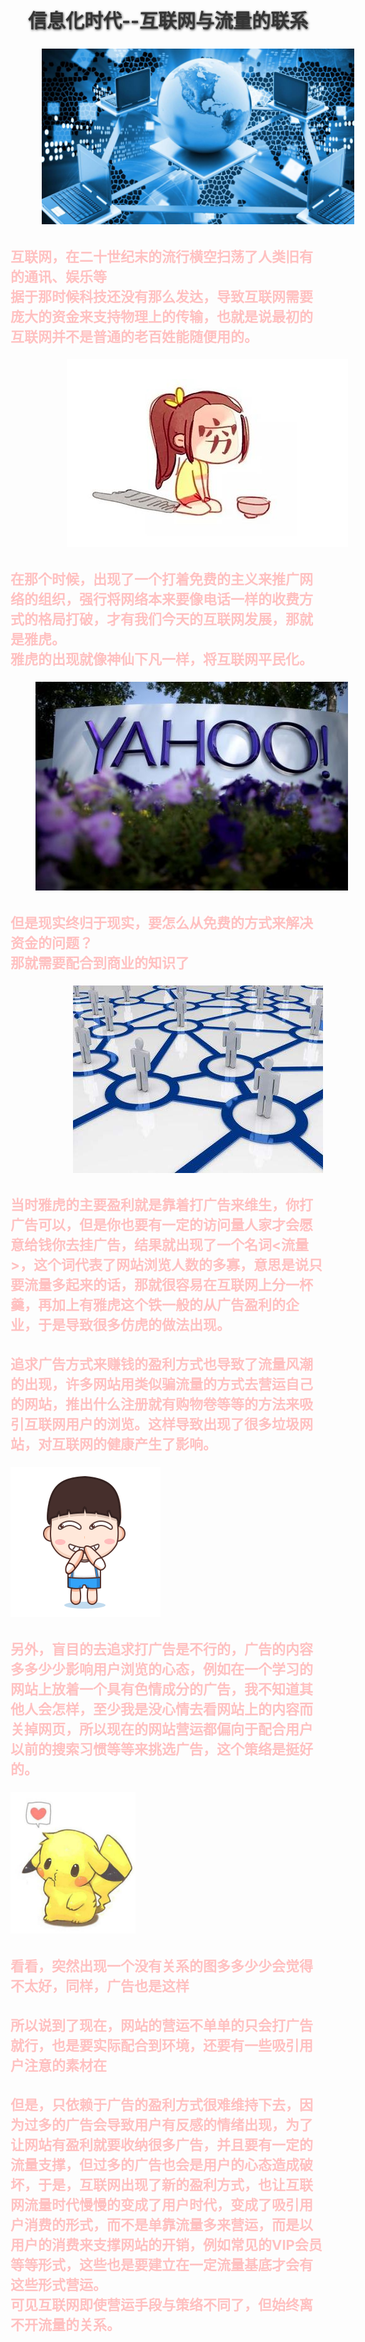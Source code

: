 <style>
@-webkit-keyframes h2{
    0% {color:black;text-shadow:1px 1px 5px black;}
    50% {color:#EEEEEE;text-shadow:none;}
    100% {color:black;text-shadow:1px 1px 5px black;}
}
@keyframes h2{
    0% {color:black;text-shadow:1px 1px 5px black;}
    50% {color:#EEEEEE;text-shadow:none;}
    100% {color:black;text-shadow:1px 1px 5px black;}
}
#anime {
    -webkit-animation-iteration-count:infinite;
    -webkit-animation-duration: 4s;
    -webkit-animation-name:h2;
    animation-duration:4s;
    animation-iteration-count:infinite;
    animation-name:h2;
    font-size:30px;
    text-align:center;
}
.h3 {
    font-size:22px;
    color:#FFC1C1;
}
}
</style>

<h2 id="anime">信息化时代--互联网与流量的联系</h2>
<img style="padding-left:50px;width:500px;" src="images/internet.jpg">
<h3 class="h3">互联网，在二十世纪末的流行横空扫荡了人类旧有的通讯、娱乐等<br/>据于那时候科技还没有那么发达，导致互联网需要庞大的资金来支持物理上的传输，也就是说最初的互联网并不是普通的老百姓能随便用的。</h3>
<img style="padding-left:90px"src="images/internet2.jpg">

<h3 class="h3">在那个时候，出现了一个打着免费的主义来推广网络的组织，强行将网络本来要像电话一样的收费方式的格局打破，才有我们今天的互联网发展，那就是雅虎。<br/>雅虎的出现就像神仙下凡一样，将互联网平民化。</h3>


<img style="padding-left:40px;" src="images/internet4.jpg">

<h3 class="h3">但是现实终归于现实，要怎么从免费的方式来解决资金的问题？<br/>那就需要配合到商业的知识了</h3>

<img style="padding-left:100px;" src="images/internet3.jpg">

<h3 class="h3">当时雅虎的主要盈利就是靠着打广告来维生，你打广告可以，但是你也要有一定的访问量人家才会愿意给钱你去挂广告，结果就出现了一个名词<流量>，这个词代表了网站浏览人数的多寡，意思是说只要流量多起来的话，那就很容易在互联网上分一杯羹，再加上有雅虎这个铁一般的从广告盈利的企业，于是导致很多仿虎的做法出现。</h3>
<h3 class="h3">追求广告方式来赚钱的盈利方式也导致了流量风潮的出现，许多网站用类似骗流量的方式去营运自己的网站，推出什么注册就有购物卷等等的方法来吸引互联网用户的浏览。这样导致出现了很多垃圾网站，对互联网的健康产生了影响。</h3>

<img src="images/internet5.gif">

<h3 class="h3">另外，盲目的去追求打广告是不行的，广告的内容多多少少影响用户浏览的心态，例如在一个学习的网站上放着一个具有色情成分的广告，我不知道其他人会怎样，至少我是没心情去看网站上的内容而关掉网页，所以现在的网站营运都偏向于配合用户以前的搜索习惯等等来挑选广告，这个策络是挺好的。</h3>

<img style="width:200px;" src="images/internet6.jpg">

<h3 class="h3">看看，突然出现一个没有关系的图多多少少会觉得不太好，同样，广告也是这样</h3>

<h3 class="h3">所以说到了现在，网站的营运不单单的只会打广告就行，也是要实际配合到环境，还要有一些吸引用户注意的素材在</h3>

<h3 class="h3">但是，只依赖于广告的盈利方式很难维持下去，因为过多的广告会导致用户有反感的情绪出现，为了让网站有盈利就要收纳很多广告，并且要有一定的流量支撑，但过多的广告也会是用户的心态造成破坏，于是，互联网出现了新的盈利方式，也让互联网流量时代慢慢的变成了用户时代，变成了吸引用户消费的形式，而不是单靠流量多来营运，而是以用户的消费来支撑网站的开销，例如常见的VIP会员等等形式，这些也是要建立在一定流量基底才会有这些形式营运。<br/>可见互联网即使营运手段与策络不同了，但始终离不开流量的关系。</h3>




